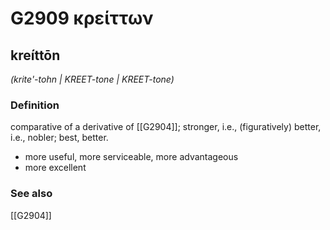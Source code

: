 # G2909 κρείττων

## kreíttōn

_(krite'-tohn | KREET-tone | KREET-tone)_

### Definition

comparative of a derivative of [[G2904]]; stronger, i.e., (figuratively) better, i.e., nobler; best, better.

- more useful, more serviceable, more advantageous
- more excellent

### See also

[[G2904]]

